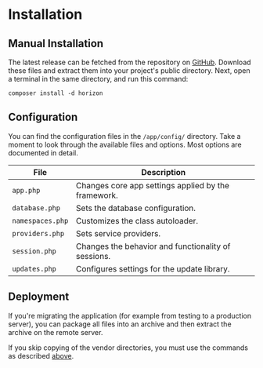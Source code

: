 # Installation

## Manual Installation

The latest release can be fetched from the repository on [GitHub](https://github.com/baileyherbert/horizon/releases).
Download these files and extract them into your project's public directory. Next, open a terminal in the same directory,
and run this command:

```
composer install -d horizon
```

## Configuration

You can find the configuration files in the `/app/config/` directory. Take a moment to look through the available
files and options. Most options are documented in detail.

|File|Description|
|---|---|
|`app.php`|Changes core app settings applied by the framework.|
|`database.php`|Sets the database configuration.|
|`namespaces.php`|Customizes the class autoloader.|
|`providers.php`|Sets service providers.|
|`session.php`|Changes the behavior and functionality of sessions.|
|`updates.php`|Configures settings for the update library.|

## Deployment

If you're migrating the application (for example from testing to a production server), you can package all files
into an archive and then extract the archive on the remote server.

If you skip copying of the vendor directories, you must use the commands as described [above](#manual-installation).
